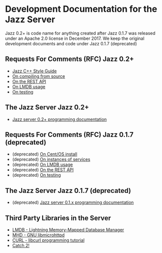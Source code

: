 # Development Documentation for the Jazz Server

Jazz 0.2+ is code name for anything created after Jazz 0.1.7 was released under an Apache 2.0 license in December 2017.
We keep the original development documents and code under Jazz 0.1.7 (deprecated)

## Requests For Comments (RFC) Jazz 0.2+

 - [Jazz C++ Style Guide](rfc2/jazz_cpp_style_guide.html)
 - [On compiling from source](../jazz_reference/starting_compile_jazz.html)
 - [On the REST API](../jazz_reference/reference_api_top.html)
 - [On LMDB usage](rfc2/lmdb.html)
 - [On testing](rfc2/testing.html)

## The Jazz Server Jazz 0.2+

 - [Jazz server 0.2+ programming documentation](../develop_jazz02/index.html)

## Requests For Comments (RFC) Jazz 0.1.7 (deprecated)

 - (deprecated) [On Cent/OS install](rfc/binary_install.html)
 - (deprecated) [On instances of services](rfc/instantiation.html)
 - (deprecated) [On LMDB usage](rfc/lmdb_dbis.html)
 - (deprecated) [On the REST API](rfc/rest_api.html)
 - (deprecated) [On testing](rfc/testing.html)

## The Jazz Server Jazz 0.1.7 (deprecated)

 - (deprecated) [Jazz server 0.1.x programming documentation](../develop_jazz01/index.html)

## Third Party Libraries in the Server

 - [LMDB - Lightning Memory-Mapped Database Manager](http://www.lmdb.tech/doc/)
 - [MHD - GNU libmicrohttpd](https://www.gnu.org/software/libmicrohttpd/manual/libmicrohttpd.html)
 - [CURL - libcurl programming tutorial](https://curl.haxx.se/libcurl/c/libcurl-tutorial.html)
 - [Catch 2! ](https://github.com/catchorg/Catch2/blob/master/docs/Readme.md#top)
